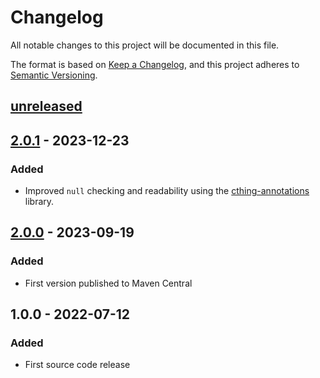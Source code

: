 # Changelog

All notable changes to this project will be documented in this file.

The format is based on [Keep a Changelog](https://keepachangelog.com/en/1.0.0/),
and this project adheres to [Semantic Versioning](https://semver.org/spec/v2.0.0.html).

## [unreleased]

## [2.0.1] - 2023-12-23

### Added

- Improved `null` checking and readability using the [cthing-annotations](https://github.com/cthing/cthing-annotations) library.

## [2.0.0] - 2023-09-19

### Added

- First version published to Maven Central

## 1.0.0 - 2022-07-12

### Added

- First source code release

[unreleased]: https://github.com/cthing/xmlwriter/compare/2.0.1...HEAD
[2.0.1]: https://github.com/cthing/xmlwriter/releases/tag/2.0.1
[2.0.0]: https://github.com/cthing/xmlwriter/releases/tag/2.0.0
